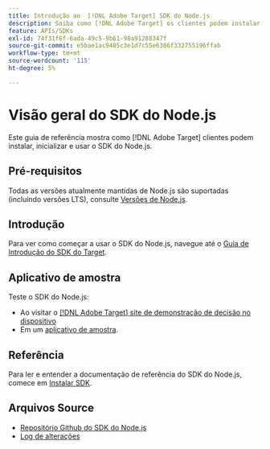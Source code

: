 ```yaml
---
title: Introdução ao  [!DNL Adobe Target] SDK do Node.js
description: Saiba como [!DNL Adobe Target] os clientes podem instalar, inicializar e usar o SDK do Node.js.
feature: APIs/SDKs
exl-id: 74f31f6f-6ada-49c5-9b61-98a91288347f
source-git-commit: e5bae1ac9485c3e1d7c55e6386f332755196ffab
workflow-type: tm+mt
source-wordcount: '115'
ht-degree: 5%

---
```


# Visão geral do SDK do Node.js

Este guia de referência mostra como [!DNL Adobe Target] clientes podem instalar, inicializar e usar o SDK do Node.js.

## Pré-requisitos

Todas as versões atualmente mantidas de Node.js são suportadas (incluindo versões LTS), consulte [Versões de Node.js](https://en.wikipedia.org/wiki/Node.js#Releases).

## Introdução

Para ver como começar a usar o SDK do Node.js, navegue até o [Guia de Introdução do SDK do Target](../sdk-guides/getting-started/getting-started.md).

## Aplicativo de amostra

Teste o SDK do Node.js:

* Ao visitar o [[!DNL Adobe Target] site de demonstração de decisão no dispositivo](https://github.com/adobe/on-device-decisioning-demo-site)
* Em um [aplicativo de amostra](../sdk-guides/sample-apps/sample-apps.md).

## Referência

Para ler e entender a documentação de referência do SDK do Node.js, comece em [Instalar SDK](install-sdk.md).

## Arquivos Source

* [Repositório Github do SDK do Node.js](https://github.com/adobe/target-nodejs-sdk)
* [Log de alterações](https://github.com/adobe/target-nodejs-sdk/blob/main/CHANGELOG.md)
&#x200B;&#x200B;
